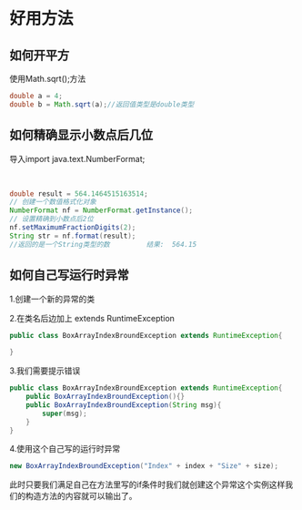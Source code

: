# 好用方法

## **如何开平方**

使用Math.sqrt();方法

```java
double a = 4;
double b = Math.sqrt(a);//返回值类型是double类型 
```



## **如何精确显示小数点后几位**

导入import java.text.NumberFormat;

​        

```java
double result = 564.1464515163514; 
// 创建一个数值格式化对象            
NumberFormat nf = NumberFormat.getInstance();            
// 设置精确到小数点后2位           
nf.setMaximumFractionDigits(2);           
String str = nf.format(result); 
//返回的是一个String类型的数         结果:  564.15 
```



## **如何自己写运行时异常**

1.创建一个新的异常的类

2.在类名后边加上 extends RuntimeException

```java
public class BoxArrayIndexBroundException extends RuntimeException{
    
}
```

3.我们需要提示错误

```java
public class BoxArrayIndexBroundException extends RuntimeException{
    public BoxArrayIndexBroundException(){}
    public BoxArrayIndexBroundException(String msg){
        super(msg);
    }
}
```

4.使用这个自己写的运行时异常

```java
new BoxArrayIndexBroundException("Index" + index + "Size" + size);
```

此时只要我们满足自己在方法里写的if条件时我们就创建这个异常这个实例这样我们的构造方法的内容就可以输出了。
